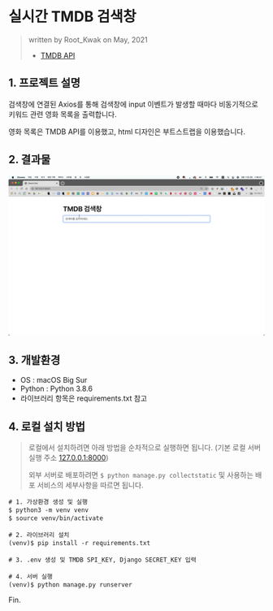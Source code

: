 # 실시간 TMDB 검색창

> written by Root_Kwak on May, 2021
>
> * [TMDB API](https://developers.themoviedb.org/3)



## 1. 프로젝트 설명

검색창에 연결된 Axios를 통해 검색창에 input 이벤트가 발생할 때마다 비동기적으로 키워드 관련 영화 목록을 출력합니다.

영화 목록은 TMDB API를 이용했고, html 디자인은 부트스트랩을 이용했습니다.



## 2. 결과물

![tmdb-search-box](README.assets/tmdb-search-box.gif)



## 3. 개발환경

- OS : macOS Big Sur
- Python : Python 3.8.6
- 라이브러리 항목은 requirements.txt 참고



## 4. 로컬 설치 방법

> 로컬에서 설치하려면 아래 방법을 순차적으로 실행하면 됩니다. (기본 로컬 서버 실행 주소 [127.0.0.1:8000](http://127.0.0.1:8000/))
>
> 외부 서버로 배포하려면 `$ python manage.py collectstatic` 및 사용하는 배포 서비스의 세부사항을 따르면 됩니다.

```
# 1. 가상환경 생성 및 실행
$ python3 -m venv venv
$ source venv/bin/activate

# 2. 라이브러리 설치
(venv)$ pip install -r requirements.txt

# 3. .env 생성 및 TMDB SPI_KEY, Django SECRET_KEY 입력

# 4. 서버 실행
(venv)$ python manage.py runserver
```


Fin.